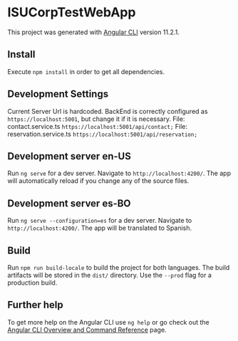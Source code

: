 # ISUCorpTestWebApp

This project was generated with [Angular CLI](https://github.com/angular/angular-cli) version 11.2.1.

## Install

Execute `npm install` in order to get all dependencies.

## Development Settings
Current Server Url is hardcoded. BackEnd is correctly configured as `https://localhost:5001`, but change it if it is necessary.
File: contact.service.ts `https://localhost:5001/api/contact;`
File: reservation.service.ts `https://localhost:5001/api/reservation;`
  
## Development server en-US

Run `ng serve` for a dev server. Navigate to `http://localhost:4200/`. The app will automatically reload if you change any of the source files.

## Development server es-BO

Run `ng serve --configuration=es` for a dev server. Navigate to `http://localhost:4200/`. The app will be translated to Spanish.


## Build

Run `npm run build-locale` to build the project for both languages. The build artifacts will be stored in the `dist/` directory. Use the `--prod` flag for a production build.


## Further help

To get more help on the Angular CLI use `ng help` or go check out the [Angular CLI Overview and Command Reference](https://angular.io/cli) page.
